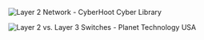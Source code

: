 ![Layer 2 Network - CyberHoot Cyber Library](https://cyberhoot.com/wp-content/uploads/2022/01/nb-06-simple-steps-to-sd-access-wp-cte-en_1.png)

![Layer 2 vs. Layer 3 Switches - Planet Technology USA](https://planetechusa.com/wp-content/uploads/2022/05/layer2-vs-layer3.png)
<!--stackedit_data:
eyJoaXN0b3J5IjpbLTY1NjQ4MDM4MV19
-->